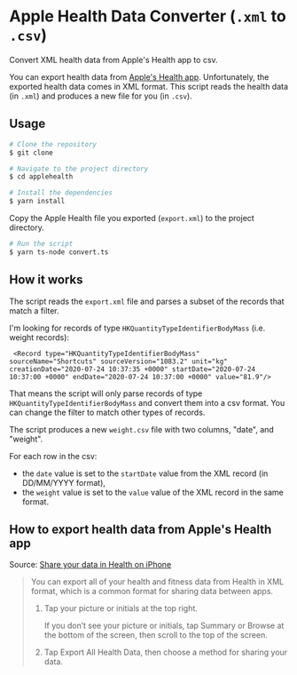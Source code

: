 # Apple Health Data Converter (`.xml` to `.csv`)

Convert XML health data from Apple's Health app to csv.

You can export health data from [Apple's Health app](https://www.apple.com/ios/health/). 
Unfortunately, the exported health data comes in XML format.
This script reads the health data (in `.xml`) and produces a new file for you (in `.csv`).

## Usage

```sh
# Clone the repository
$ git clone

# Navigate to the project directory
$ cd applehealth

# Install the dependencies
$ yarn install
```

Copy the Apple Health file you exported (`export.xml`) to the project directory.

```sh
# Run the script
$ yarn ts-node convert.ts 
```

## How it works

The script reads the `export.xml` file and parses a subset of the records that match a filter.

I'm looking for records of type `HKQuantityTypeIdentifierBodyMass` (i.e. weight records):

```
 <Record type="HKQuantityTypeIdentifierBodyMass" sourceName="Shortcuts" sourceVersion="1083.2" unit="kg" creationDate="2020-07-24 10:37:35 +0000" startDate="2020-07-24 10:37:00 +0000" endDate="2020-07-24 10:37:00 +0000" value="81.9"/>
```

That means the script will only parse records of type `HKQuantityTypeIdentifierBodyMass` and convert them into a csv format. You can change the filter to match other types of records.

The script produces a new `weight.csv` file with two columns, "date", and "weight". 

For each row in the csv:
- the `date` value is set to the `startDate` value from the XML record (in DD/MM/YYYY format), 
- the `weight` value is set to the `value` value of the XML record in the same format.

## How to export health data from Apple's Health app

Source: [Share your data in Health on iPhone](https://support.apple.com/en-gb/guide/iphone/iph5ede58c3d/ios)
 
> You can export all of your health and fitness data from Health in XML format, which is a common format for sharing data between apps.
> 
> 1. Tap your picture or initials at the top right.
> 
>    If you don’t see your picture or initials, tap Summary or Browse at the bottom of the screen, then scroll to the top of the screen.
> 
> 2. Tap Export All Health Data, then choose a method for sharing your data.